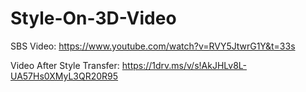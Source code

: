 # Style-On-3D-Video

SBS Video: https://www.youtube.com/watch?v=RVY5JtwrG1Y&t=33s

Video After Style Transfer: https://1drv.ms/v/s!AkJHLv8L-UA57Hs0XMyL3QR20R95
